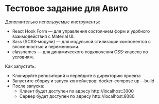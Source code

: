 # Тестовое задание для Авито

Дополнительно используемые инструменты:

- React Hook Form — для управления состоянием форм и удобного взаимодействия с Material UI.
- Sass (SCSS-модули) — для модульной стилизации компонентов с вложенностью и переменными.
- classnames — для динамического подключения CSS-классов по условиям.

Как запустить:

- Клонируйте репозиторий и перейдите в директорию проекта
- Запустите сборку и запуск контейнеров: docker-compose up --build
- После запуска:
    - Клиент будет доступен по адресу http://localhost:3000
    - Сервер будет доступен по адресу http://localhost:8080
